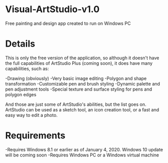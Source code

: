 # Visual-ArtStudio-v1.0
Free painting and design app created to run on Windows PC
# Details
This is only the free version of the application, so although it doesn't have the full capabilities of ArtStudio Plus (coming soon), it does have many capabilities, such as:

-Drawing (obviously)
-Very basic image editing
-Polygon and shape transformation
-Customizable pen and brush styling
-Dynamic palette and pen adjustment tools
-Special texture and surface styling for pens and polygon edges

And those are just some of ArtStudio's abilities, but the list goes on. ArtStudio can be used as a sketch tool, an icon creation tool, or a fast and easy way to edit a photo.
# Requirements
-Requires Windows 8.1 or earlier as of January 4, 2020. Windows 10 update will be coming soon
-Requires Windows PC or a Windows virtual machine
